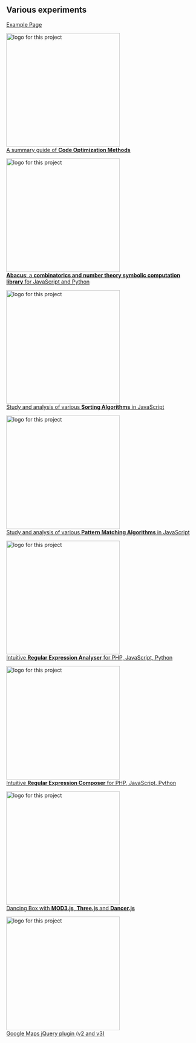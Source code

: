 
<h2 id="mycat_various">Various experiments</h2> 

[Example Page](https://foo123.github.io/examples/#controller_page_various)  
 

<p>
    <a href="https://github.com/foo123/code-optimization-methods"><img alt="logo for this project" src="https://foo123.github.io/thumbs/optimization-methods.jpg" width="300"></a>
    <br>  
    <a href="https://github.com/foo123/code-optimization-methods">A summary guide of <b>Code Optimization Methods</b></a>
</p>

<p>
    <a href="https://foo123.github.io/examples/abacus/"><img alt="logo for this project" src="https://foo123.github.io/thumbs/abacus-live.jpg" width="300"></a>
    <br>  
    <a href="https://foo123.github.io/examples/abacus/"><b>Abacus</b>: a <b>combinatorics and number theory symbolic computation library</b> for JavaScript and Python</a>
</p>

<p>
    <a href="https://foo123.github.io/examples/sorting-algorithms/"><img alt="logo for this project" src="https://foo123.github.io/thumbs/sorting-algorithms.jpg" width="300"></a>
    <br>  
    <a href="https://foo123.github.io/examples/sorting-algorithms/">Study and analysis of various <b>Sorting Algorithms</b> in JavaScript</a>
</p>

<p>
    <a href="https://foo123.github.io/examples/pattern-matching-algorithms/"><img alt="logo for this project" src="https://foo123.github.io/thumbs/pattern-matching-algorithms.jpg" width="300"></a>
    <br>  
    <a href="https://foo123.github.io/examples/pattern-matching-algorithms/">Study and analysis of various <b>Pattern Matching Algorithms</b> in JavaScript</a>
</p>

<p>
    <a href="https://foo123.github.io/examples/regex-analyzer/"><img alt="logo for this project" src="https://foo123.github.io/thumbs/regexanalyser.jpg" width="300"></a>
    <br>  
    <a href="https://foo123.github.io/examples/regex-analyzer/">Intuitive <b>Regular Expression Analyser</b> for PHP, JavaScript, Python</a>
</p>

<p>
    <a href="https://foo123.github.io/examples/regex-composer/"><img alt="logo for this project" src="https://foo123.github.io/thumbs/yo-regex-composer.jpg" width="300"></a>
    <br>  
    <a href="https://foo123.github.io/examples/regex-composer/">Intuitive <b>Regular Expression Composer</b> for PHP, JavaScript, Python</a>
</p>

<p>
    <a href="https://foo123.github.io/examples/dancing-box/"><img alt="logo for this project" src="https://foo123.github.io/thumbs/dancing-box.jpg" width="300"></a>
    <br>  
    <a href="https://foo123.github.io/examples/dancing-box/">Dancing Box with <b>MOD3.js</b>, <b>Three.js</b> and <b>Dancer.js</b></a>
</p>

<p>
    <a href="https://foo123.github.io/examples/jquery-google-maps/"><img alt="logo for this project" src="https://foo123.github.io/thumbs/googlemaps-v3.jpg" width="300"></a>
    <br>  
    <a href="https://foo123.github.io/examples/jquery-google-maps/">Google Maps jQuery plugin (v2 and v3)</a>
</p>

